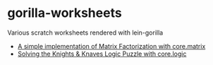 gorilla-worksheets
==================

Various scratch worksheets rendered with lein-gorilla

- [A simple implementation of Matrix Factorization with core.matrix](http://viewer.gorilla-repl.org/view.html?source=github&user=log0ymxm&repo=gorilla-worksheets&path=src/matrix-factorization.clj)
- [Solving the Knights & Knaves Logic Puzzle with core.logic](http://viewer.gorilla-repl.org/view.html?source=github&user=log0ymxm&repo=gorilla-worksheets&path=src/logic-knights-knaves-the-hardest-puzzle.clj)
